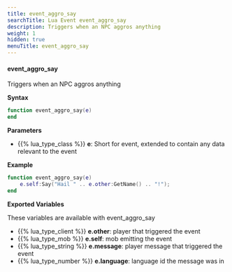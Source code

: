 ```yaml
---
title: event_aggro_say
searchTitle: Lua Event event_aggro_say
description: Triggers when an NPC aggros anything
weight: 1
hidden: true
menuTitle: event_aggro_say
---
```


#### event_aggro_say

Triggers when an NPC aggros anything

**Syntax**
```lua
function event_aggro_say(e)
end
```

**Parameters**
- {{% lua_type_class %}} **e**: Short for event, extended to contain any data relevant to the event

**Example**

```lua
function event_aggro_say(e)
    e.self:Say("Hail " .. e.other:GetName() .. "!");        
end
```

**Exported Variables**

These variables are available with event_aggro_say
- {{% lua_type_client %}} **e.other**: player that triggered the event
- {{% lua_type_mob %}} **e.self**: mob emitting the event
- {{% lua_type_string %}} **e.message**: player message that triggered the event
- {{% lua_type_number %}} **e.language**: language id the message was in